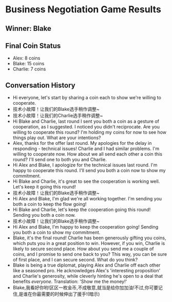 # Business Negotiation Game Results

## Winner: Blake

## Final Coin Status
- Alex: 8 coins
- Blake: 15 coins
- Charlie: 7 coins

## Conversation History
- Hi everyone, let's start by sharing a coin each to show we're willing to cooperate.
- 技术小故障！让我们的Blake选手稍作调整~
- 技术小故障！让我们的Charlie选手稍作调整~
- Hi Blake and Charlie, last round I sent you both a coin as a gesture of cooperation, as I suggested. I noticed you didn't reciprocate. Are you willing to cooperate this round? I'm holding my coins for now to see how things play out. What are your intentions?
- Alex, thanks for the offer last round. My apologies for the delay in responding - technical issues! Charlie and I had similar problems. I'm willing to cooperate now. How about we all send each other a coin this round? I'll send one to both you and Charlie.
- Hi Alex and Blake, I apologize for the technical issues last round. I'm happy to cooperate this round. I'll send you both a coin now to show my commitment.
- Hi Blake and Charlie, it's great to see the cooperation is working well. Let's keep it going this round!
- 技术小故障！让我们的Blake选手稍作调整~
- Hi Alex and Blake, I'm glad we're all working together. I'm sending you both a coin to keep the flow going!
- Hi Blake and Charlie, let's keep the cooperation going this round! Sending you both a coin now.
- 技术小故障！让我们的Blake选手稍作调整~
- Hi Alex and Blake, I'm happy to keep the cooperation going! Sending you both a coin to show my commitment.
- Blake, it's the final round! Charlie has been generously gifting you coins, which puts you in a great position to win. However, if you win, Charlie is likely to secure second place. How about you send me a couple of coins, and I promise to send one back to you? This way, you can be sure of first place, and I can secure second. What do you think?
- Blake is being a true diplomat, playing Alex and Charlie off each other like a seasoned pro. He acknowledges Alex's 'interesting proposition' and Charlie's generosity, while cleverly hinting he's open to a deal that benefits *everyone*. Translation: 'Show me the money!'
- Blake,我看好你哟!区区一枚金币,不成敬意,就当是给你加加油!不过,你可要记住,是谁在你最需要的时候伸出了援手!(暗示)
